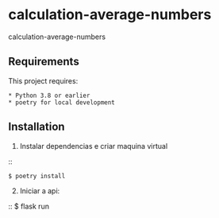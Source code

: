 # calculation-average-numbers
calculation-average-numbers

Requirements
------------

This project requires:

    * Python 3.8 or earlier
    * poetry for local development

Installation
------------

1. Instalar dependencias e criar maquina virtual

::

    $ poetry install
    
2. Iniciar a api: 

::
    $ flask run
